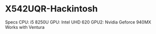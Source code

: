 # X542UQR-Hackintosh
Specs
CPU: i5 8250U
GPU: Intel UHD 620
GPU2: Nvidia Geforce 940MX
Works with Ventura
